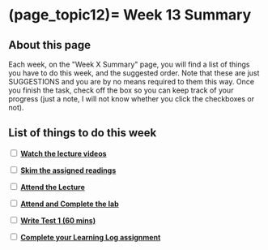 (page_topic12)=
Week 13 Summary
=======================

## About this page

Each week, on the "Week X Summary" page, you will find a list of things you have to do this week, and the suggested order. 
Note that these are just SUGGESTIONS and you are by no means required to them this way. 
Once you finish the task, check off the box so you can keep track of your progress (just a note, I will not know whether you click the checkboxes or not).

## List of things to do this week

<label><input type="checkbox" id="week12_task1" class="box"> [**Watch the lecture videos**](./videos.md)</input></label>

<label><input type="checkbox" id="week12_task2" class="box"> [**Skim the assigned readings**](./readings.md)</input></label>

<label><input type="checkbox" id="week12_task3" class="box"> [**Attend the Lecture**](./lecture.ipynb) </input></label>

<label><input type="checkbox" id="week12_task5" class="box"> [**Attend and Complete the lab**](./lab.md) </input></label>

<label><input type="checkbox" id="week12_task6" class="box"> [**Write Test 1 (60 mins)**](./test.md) </input></label>

<label><input type="checkbox" id="week12_task7" class="box"> [**Complete your Learning Log assignment**](./learninglog) </input></label>